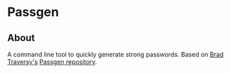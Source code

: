 # Passgen
## About
A command line tool to quickly generate strong passwords. Based on [Brad Traversy's](https://github.com/bradtraversy) [Passgen repository](https://github.com/bradtraversy/passgen).